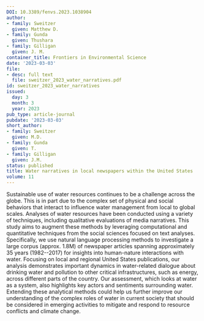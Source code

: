 ```yaml
---
DOI: 10.3389/fenvs.2023.1038904
author:
- family: Sweitzer
  given: Matthew D.
- family: Gunda
  given: Thushara
- family: Gilligan
  given: J. M.
container_title: Frontiers in Environmental Science
date: '2023-03-03'
file:
- desc: full text
  file: sweitzer_2023_water_narratives.pdf
id: sweitzer_2023_water_narratives
issued:
  day: 3
  month: 3
  year: 2023
pub_type: article-journal
pubdate: '2023-03-03'
short_author:
- family: Sweitzer
  given: M.D.
- family: Gunda
  given: T.
- family: Gilligan
  given: J.M.
status: published
title: Water narratives in local newspapers within the United States
volume: 11
---
```

Sustainable use of water resources continues to be a challenge across the globe. This is in part due to the complex set of physical and social behaviors that interact to influence water management from local to global scales. Analyses of water resources have been conducted using a variety of techniques, including qualitative evaluations of media narratives. This study aims to augment these methods by leveraging computational and quantitative techniques from the social sciences focused on text analyses. Specifically, we use natural language processing methods to investigate a large corpus (approx. 1.8M) of newspaper articles spanning approximately 35 years (1982--2017) for insights into human-nature interactions with water. Focusing on local and regional United States publications, our analysis demonstrates important dynamics in water-related dialogue about drinking water and pollution to other critical infrastructures, such as energy, across different parts of the country. Our assessment, which looks at water as a system, also highlights key actors and sentiments surrounding water. Extending these analytical methods could help us further improve our understanding of the complex roles of water in current society that should be considered in emerging activities to mitigate and respond to resource conflicts and climate change.
